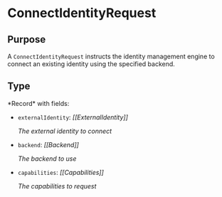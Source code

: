 # ConnectIdentityRequest

## Purpose

<!-- ANCHOR: purpose -->
A `ConnectIdentityRequest` instructs the identity management engine to connect an existing identity using the specified backend.
<!-- ANCHOR_END: purpose -->

## Type

<!-- ANCHOR: type -->
<div class="type">
*Record* with fields:

- `externalIdentity`: *[[ExternalIdentity]]*

  *The external identity to connect*
- `backend`: *[[Backend]]*
  
  *The backend to use*

- `capabilities`: *[[Capabilities]]*

  *The capabilities to request*
</div>
<!-- ANCHOR_END: type -->